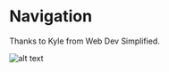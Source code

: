 # Navigation

Thanks to Kyle from Web Dev Simplified.

![alt text](http://g.recordit.co/7heiBvHWjz.gif)
